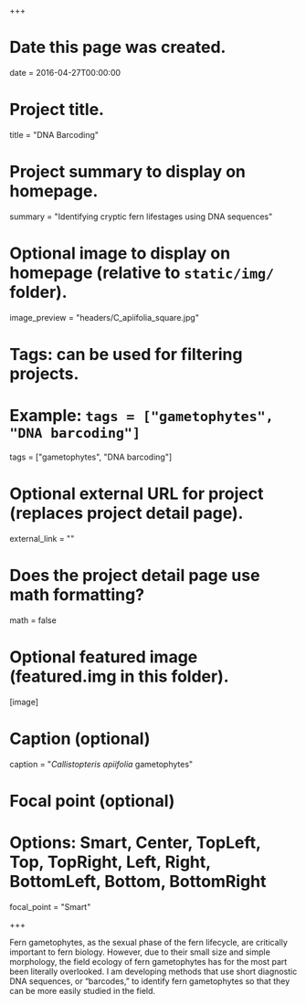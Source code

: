 +++
# Date this page was created.
date = 2016-04-27T00:00:00

# Project title.
title = "DNA Barcoding"

# Project summary to display on homepage.
summary = "Identifying cryptic fern lifestages using DNA sequences"

# Optional image to display on homepage (relative to `static/img/` folder).
image_preview = "headers/C_apiifolia_square.jpg"

# Tags: can be used for filtering projects.
# Example: `tags = ["gametophytes", "DNA barcoding"]`
tags = ["gametophytes", "DNA barcoding"]

# Optional external URL for project (replaces project detail page).
external_link = ""

# Does the project detail page use math formatting?
math = false

# Optional featured image (featured.img in this folder).
[image]
  # Caption (optional)
  caption = "*Callistopteris apiifolia* gametophytes"

  # Focal point (optional)
  # Options: Smart, Center, TopLeft, Top, TopRight, Left, Right, BottomLeft, Bottom, BottomRight
  focal_point = "Smart"

+++

Fern gametophytes, as the sexual phase of the fern lifecycle, are critically important to fern biology. However, due to their small size and simple morphology, the field ecology of fern gametophytes has for the most part been literally overlooked. I am developing methods that use short diagnostic DNA sequences, or “barcodes,” to identify fern gametophytes so that they can be more easily studied in the field.
